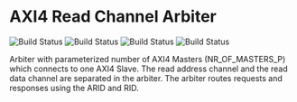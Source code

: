 # AXI4 Read Channel Arbiter

![Build Status](https://img.shields.io/badge/build-passing-green)
![Build Status](https://img.shields.io/badge/test-passing-green)
![Build Status](https://img.shields.io/badge/synthesis-N/A-lightgrey)
![Build Status](https://img.shields.io/badge/fpga-N/A-lightgrey)

Arbiter with parameterized number of AXI4 Masters (NR_OF_MASTERS_P) which connects to one AXI4 Slave.
The read address channel and the read data channel are separated in the arbiter.
The arbiter routes requests and responses using the ARID and RID.
